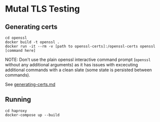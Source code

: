 # Mutal TLS Testing

## Generating certs
```
cd openssl
docker build -t openssl .
docker run -it --rm -v [path to openssl-certs]:/openssl-certs openssl [command here]
```
NOTE: Don't use the plain openssl interactive command prompt (`openssl` without any additional arguments)
as it has issues with excecuting additional commands with a clean slate (some state is persisted between commands).

See [generating-certs.md](./generating-certs.md)

## Running
```
cd haproxy
docker-compose up --build
```
